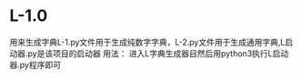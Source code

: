 # L-1.0
用来生成字典L-1.py文件用于生成纯数字字典，L-2.py文件用于生成通用字典,L启动器.py是该项目的启动器
用法：
进入L字典生成器目然后用python3执行L启动器.py程序即可
